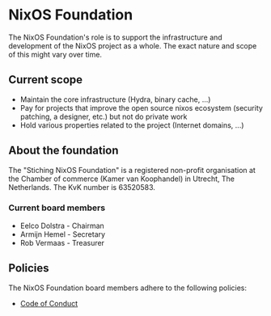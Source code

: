# NixOS Foundation

The NixOS Foundation's role is to support the infrastructure and development of
the NixOS project as a whole. The exact nature and scope of this might vary
over time.

## Current scope

* Maintain the core infrastructure (Hydra, binary cache, ...)
* Pay for projects that improve the open source nixos ecosystem (security patching, a designer, etc.) but not do private work
* Hold various properties related to the project (Internet domains, ...)

## About the foundation

The "Stiching NixOS Foundation" is a registered non-profit organisation at the Chamber of commerce (Kamer van Koophandel) in Utrecht, The Netherlands. The KvK number is 63520583. 

### Current board members

* Eelco Dolstra - Chairman
* Armijn Hemel - Secretary
* Rob Vermaas - Treasurer

## Policies

The NixOS Foundation board members adhere to the following policies:

* [Code of Conduct](policies/code_of_conduct.md)

